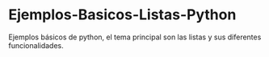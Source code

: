 # Ejemplos-Basicos-Listas-Python
Ejemplos básicos de python, el tema principal son las listas y sus diferentes funcionalidades.
